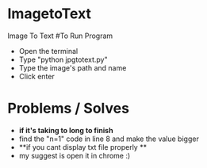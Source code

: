 # ImagetoText
Image To Text
#To Run Program
- Open the terminal
-  Type "python jpgtotext.py"
- Type the image's path and name 
- Click enter
# Problems / Solves
- **if it's taking to long to finish**
- find the "n=1" code in line 8 and make the value bigger 
- **if you cant display txt file properly ** 
- my suggest is open it in chrome :)
